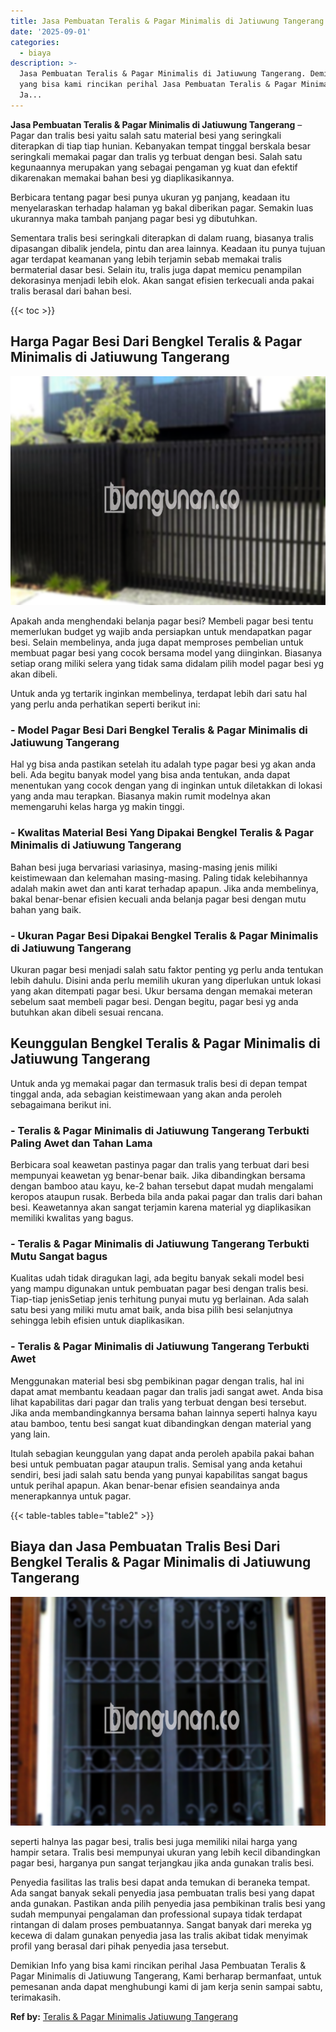 ```yaml
---
title: Jasa Pembuatan Teralis & Pagar Minimalis di Jatiuwung Tangerang
date: '2025-09-01'
categories:
  - biaya
description: >-
  Jasa Pembuatan Teralis & Pagar Minimalis di Jatiuwung Tangerang. Demikian Info
  yang bisa kami rincikan perihal Jasa Pembuatan Teralis & Pagar Minimalis di
  Ja...
---
```


**Jasa Pembuatan Teralis & Pagar Minimalis di Jatiuwung Tangerang** – Pagar dan tralis besi yaitu salah satu material besi yang seringkali diterapkan di tiap tiap hunian. Kebanyakan tempat tinggal berskala besar seringkali memakai pagar dan tralis yg terbuat dengan besi. Salah satu kegunaannya merupakan yang sebagai pengaman yg kuat dan efektif dikarenakan memakai bahan besi yg diaplikasikannya.

Berbicara tentang pagar besi punya ukuran yg panjang, keadaan itu menyelaraskan terhadap halaman yg bakal diberikan pagar. Semakin luas ukurannya maka tambah panjang pagar besi yg dibutuhkan.

Sementara tralis besi seringkali diterapkan di dalam ruang, biasanya tralis dipasangan dibalik jendela, pintu dan area lainnya. Keadaan itu punya tujuan agar terdapat keamanan yang lebih terjamin sebab memakai tralis bermaterial dasar besi. Selain itu, tralis juga dapat memicu penampilan dekorasinya menjadi lebih elok. Akan sangat efisien terkecuali anda pakai tralis berasal dari bahan besi.

{{< toc >}}

## Harga Pagar Besi Dari Bengkel Teralis & Pagar Minimalis di Jatiuwung Tangerang

![Jasa Pembuatan Teralis & Pagar Minimalis di Jatiuwung Tangerang](/images/pagar-minimalis-murah-33.png)

Apakah anda menghendaki belanja pagar besi? Membeli pagar besi tentu memerlukan budget yg wajib anda persiapkan untuk mendapatkan pagar besi. Selain membelinya, anda juga dapat memproses pembelian untuk membuat pagar besi yang cocok bersama model yang diinginkan. Biasanya setiap orang miliki selera yang tidak sama didalam pilih model pagar besi yg akan dibeli.

Untuk anda yg tertarik inginkan membelinya, terdapat lebih dari satu hal yang perlu anda perhatikan seperti berikut ini:
### \- Model Pagar Besi Dari Bengkel Teralis & Pagar Minimalis di Jatiuwung Tangerang

Hal yg bisa anda pastikan setelah itu adalah type pagar besi yg akan anda beli. Ada begitu banyak model yang bisa anda tentukan, anda dapat menentukan yang cocok dengan yang di inginkan untuk diletakkan di lokasi yang anda mau terapkan. Biasanya makin rumit modelnya akan memengaruhi kelas harga yg makin tinggi.

### \- Kwalitas Material Besi Yang Dipakai Bengkel Teralis & Pagar Minimalis di Jatiuwung Tangerang

Bahan besi juga bervariasi variasinya, masing-masing jenis miliki keistimewaan dan kelemahan masing-masing. Paling tidak kelebihannya adalah makin awet dan anti karat terhadap apapun. Jika anda membelinya, bakal benar-benar efisien kecuali anda belanja pagar besi dengan mutu bahan yang baik.

### \- Ukuran Pagar Besi Dipakai Bengkel Teralis & Pagar Minimalis di Jatiuwung Tangerang

Ukuran pagar besi menjadi salah satu faktor penting yg perlu anda tentukan lebih dahulu. Disini anda perlu memilih ukuran yang diperlukan untuk lokasi yang akan ditempati pagar besi. Ukur bersama dengan memakai meteran sebelum saat membeli pagar besi. Dengan begitu, pagar besi yg anda butuhkan akan dibeli sesuai rencana.

## Keunggulan Bengkel Teralis & Pagar Minimalis di Jatiuwung Tangerang

Untuk anda yg memakai pagar dan termasuk tralis besi di depan tempat tinggal anda, ada sebagian keistimewaan yang akan anda peroleh sebagaimana berikut ini.

### \- Teralis & Pagar Minimalis di Jatiuwung Tangerang Terbukti Paling Awet dan Tahan Lama

Berbicara soal keawetan pastinya pagar dan tralis yang terbuat dari besi mempunyai keawetan yg benar-benar baik. Jika dibandingkan bersama dengan bamboo atau kayu, ke-2 bahan tersebut dapat mudah mengalami keropos ataupun rusak. Berbeda bila anda pakai pagar dan tralis dari bahan besi. Keawetannya akan sangat terjamin karena material yg diaplikasikan memiliki kwalitas yang bagus.

### \- Teralis & Pagar Minimalis di Jatiuwung Tangerang Terbukti Mutu Sangat bagus

Kualitas udah tidak diragukan lagi, ada begitu banyak sekali model besi yang mampu digunakan untuk pembuatan pagar besi dengan tralis besi. Tiap-tiap jenisSetiap jenis terhitung punyai mutu yg berlainan. Ada salah satu besi yang miliki mutu amat baik, anda bisa pilih besi selanjutnya sehingga lebih efisien untuk diaplikasikan.

### \- Teralis & Pagar Minimalis di Jatiuwung Tangerang Terbukti Awet

Menggunakan material besi sbg pembikinan pagar dengan tralis, hal ini dapat amat membantu keadaan pagar dan tralis jadi sangat awet. Anda bisa lihat kapabilitas dari pagar dan tralis yang terbuat dengan besi tersebut. Jika anda membandingkannya bersama bahan lainnya seperti halnya kayu atau bamboo, tentu besi sangat kuat dibandingkan dengan material yang yang lain.

Itulah sebagian keunggulan yang dapat anda peroleh apabila pakai bahan besi untuk pembuatan pagar ataupun tralis. Semisal yang anda ketahui sendiri, besi jadi salah satu benda yang punyai kapabilitas sangat bagus untuk perihal apapun. Akan benar-benar efisien seandainya anda menerapkannya untuk pagar.

{{< table-tables table="table2" >}}

## Biaya dan Jasa Pembuatan Tralis Besi Dari Bengkel Teralis & Pagar Minimalis di Jatiuwung Tangerang

![Jasa Pembuatan Teralis & Pagar Minimalis di Jatiuwung Tangerang](/images/teralis-minimalis-murah-29.png)

seperti halnya las pagar besi, tralis besi juga memiliki nilai harga yang hampir setara. Tralis besi mempunyai ukuran yang lebih kecil dibandingkan pagar besi, harganya pun sangat terjangkau jika anda gunakan tralis besi.

Penyedia fasilitas las tralis besi dapat anda temukan di beraneka tempat. Ada sangat banyak sekali penyedia jasa pembuatan tralis besi yang dapat anda gunakan. Pastikan anda pilih penyedia jasa pembikinan tralis besi yang sudah mempunyai pengalaman dan professional supaya tidak terdapat rintangan di dalam proses pembuatannya. Sangat banyak dari mereka yg kecewa di dalam gunakan penyedia jasa las tralis akibat tidak menyimak profil yang berasal dari pihak penyedia jasa tersebut.

Demikian Info yang bisa kami rincikan perihal Jasa Pembuatan Teralis & Pagar Minimalis di Jatiuwung Tangerang, Kami berharap bermanfaat, untuk pemesanan anda dapat menghubungi kami di jam kerja senin sampai sabtu, terimakasih.

**Ref by:** [Teralis & Pagar Minimalis Jatiuwung Tangerang](https://id.wikipedia.org/wiki/Teralis)
